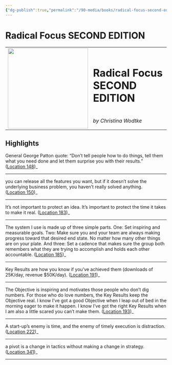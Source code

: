 ```yaml
---
{"dg-publish":true,"permalink":"/90-media/books/radical-focus-second-edition/","title":"Radical Focus SECOND EDITION","tags":["book"]}
---
```


# Radical Focus SECOND EDITION

<table class="center"><tr>
<td style="text-align:left; width:250px;"><img style="width:250px" src="https://m.media-amazon.com/images/I/616IDyFVKsL._SY160.jpg"></img></td>
<td><h1>Radical Focus SECOND EDITION</h1> <br /> <i>by Christina Wodtke</i></td>
</tr></table>

## Highlights
General George Patton quote: “Don’t tell people how to do things, tell them what you need done and let them surprise you with their results.” ([Location 148](https://readwise.io/to_kindle?action=open&asin=B091ZL2SRL&location=148))_

----
you can release all the features you want, but if it doesn’t solve the underlying business problem, you haven’t really solved anything. ([Location 150](https://readwise.io/to_kindle?action=open&asin=B091ZL2SRL&location=150))_

----
It’s not important to protect an idea. It’s important to protect the time it takes to make it real. ([Location 183](https://readwise.io/to_kindle?action=open&asin=B091ZL2SRL&location=183))_

----
The system I use is made up of three simple parts. One: Set inspiring and measurable goals. Two: Make sure you and your team are always making progress toward that desired end state. No matter how many other things are on your plate. And three: Set a cadence that makes sure the group both remembers what they are trying to accomplish and holds each other accountable. ([Location 185](https://readwise.io/to_kindle?action=open&asin=B091ZL2SRL&location=185))_

----
Key Results are how you know if you’ve achieved them (downloads of 25K/day, revenue $50K/day). ([Location 191](https://readwise.io/to_kindle?action=open&asin=B091ZL2SRL&location=191))_

----
The Objective is inspiring and motivates those people who don’t dig numbers. For those who do love numbers, the Key Results keep the Objective real. I know I’ve got a good Objective when I leap out of bed in the morning eager to make it happen. I know I’ve got the right Key Results when I am also a little scared you can’t make them. ([Location 193](https://readwise.io/to_kindle?action=open&asin=B091ZL2SRL&location=193))_

----
A start-up’s enemy is time, and the enemy of timely execution is distraction. ([Location 222](https://readwise.io/to_kindle?action=open&asin=B091ZL2SRL&location=222))_

----
a pivot is a change in tactics without making a change in strategy. ([Location 341](https://readwise.io/to_kindle?action=open&asin=B091ZL2SRL&location=341))_

----

